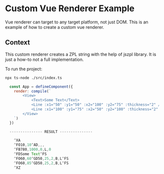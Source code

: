 # Custom Vue Renderer Example

Vue renderer can target to any target platform, not just DOM. This is an example of how to create a custom vue renderer.

## Context

This custom renderer creates a ZPL string with the help of jszpl library. It is just a how-to not a full implementation.

To run the project:
```sh
npx ts-node ./src/index.ts
```

```js
  const App = defineComponent({
    render: compile(`
        <View>
            <Text>Some Text</Text>
            <Line :x1="50" :y1="50" :x2="100" :y2="75" :thickness="2" />
            <Line :x1="100" :y1="75" :x2="50" :y2="100" :thickness="2" />
        </View>
    `)
  })

  --------------- RESULT ---------------

    ^XA
    ^FO10,10^AD,,,
    ^FB780,1000,0,L,0
    ^FDSome Text^FS
    ^FO60,60^GD50,25,2,B,L^FS
    ^FO60,85^GD50,25,2,B,L^FS
    ^XZ
```
